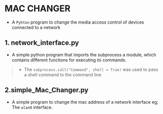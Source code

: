 # MAC CHANGER
* A `Pyhton` program to change the media access control of devices connected to a network

## 1. network_interface.py
* A simple python program that imports the subprocess a module, which contains different functions for executing `OS` commands.

> - The `subprocess.call("Command", shell = True)` was used to pass a shell command to the command line

## 2.simple_Mac_Changer.py
* A simple program to change the mac address of a network interface eg; The `wlan0` interface.
